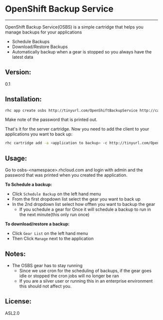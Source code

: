 OpenShift Backup Service
========================
------------------------

OpenShift Backup Service(OSBS) is a simple cartridge that helps you manage backups for your applications

  - Schedule Backups
  - Download/Restore Backups
  - Automatically backup when a gear is stopped so you always have the latest data

Version:
--------------
0.1

Installation:
--------------
```sh
rhc app create osbs http://tinyurl.com/OpenShiftBackupService http://cartreflect-claytondev.rhcloud.com/reflect?github=smarterclayton/openshift-redis-cart cron
```
Make note of the password that is printed out.

That's it for the server cartridge. Now you need to add the client to your applications you want to back up:
```sh
rhc cartridge add -a <application to backup> -c http://tinyurl.com/OpenShiftBackupClient
```

Usage:
--------------
Go to osbs-&lt;namespace&gt;.rhcloud.com and login with admin and the password that was printed when you created the application.

**To Schedule a backup:**
* Click `Schedule Backup` on the left hand menu
* From the first dropdown list select the gear you want to back up
* In the 2nd dropdown list select how offten you want to backup the gear
  - If you schedule a gear for Once it will schedule a backup to run in the next minute(this only run once)

**To download/restore a backup:**
* Click `Gear List` on the left hand menu
* Then Click `Manage` next to the application

Notes:
--------------
* The OSBS gear has to stay running
    * Since we use cron for the scheduling of backups, if the gear goes idle or stopped the cron jobs will no longer be ran
    * If you are a silver user or running this in an enterprise environment this should not affect you.

License:
--------------
ASL2.0
